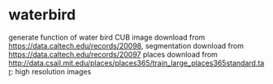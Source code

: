 # waterbird
generate function of water bird
CUB image download from https://data.caltech.edu/records/20098, segmentation download from https://data.caltech.edu/records/20097
places download from http://data.csail.mit.edu/places/places365/train_large_places365standard.tar: high resolution images
